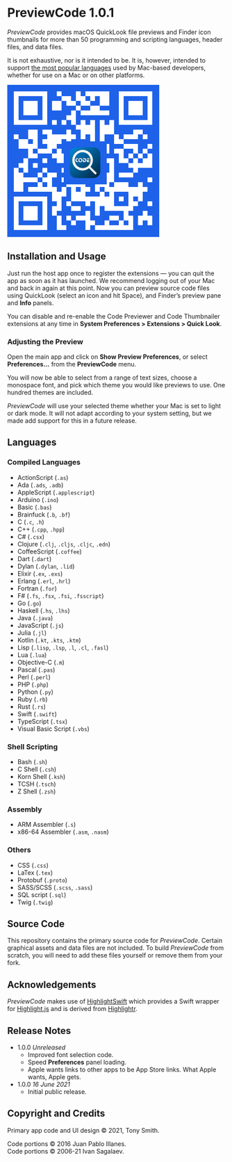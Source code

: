 # PreviewCode 1.0.1

*PreviewCode* provides macOS QuickLook file previews and Finder icon thumbnails for more than 50 programming and scripting languages, header files, and data files.

It is not exhaustive, nor is it intended to be. It is, however, intended to support [the most popular languages](#languages) used by Mac-based developers, whether for use on a Mac or on other platforms.

![PreviewCode App Store QR code](qr-code.jpg)

## Installation and Usage ##

Just run the host app once to register the extensions &mdash; you can quit the app as soon as it has launched. We recommend logging out of your Mac and back in again at this point. Now you can preview source code files using QuickLook (select an icon and hit Space), and Finder’s preview pane and **Info** panels.

You can disable and re-enable the Code Previewer and Code Thumbnailer extensions at any time in **System Preferences > Extensions > Quick Look**.

### Adjusting the Preview

Open the main app and click on **Show Preview Preferences**, or select **Preferences...** from the **PreviewCode** menu.

You will now be able to select from a range of text sizes, choose a monospace font, and pick which theme you would like previews to use. One hundred themes are included.

*PreviewCode* will use your selected theme whether your Mac is set to light or dark mode. It will not adapt according to your system setting, but we made add support for this in a future release.

## Languages

### Compiled Languages

* ActionScript (`.as`)
* Ada (`.ads`, `.adb`)
* AppleScript (`.applescript`)
* Arduino (`.ino`)
* Basic (`.bas`)
* Brainfuck (`.b`, `.bf`)
* C (`.c`, `.h`)
* C++ (`.cpp`, `.hpp`)
* C# (`.csx`)
* Clojure (`.clj`, `.cljs`, `.cljc`, `.edn`)
* CoffeeScript (`.coffee`)
* Dart (`.dart`)
* Dylan (`.dylan`, `.lid`)
* Elixir (`.ex`, `.exs`)
* Erlang (`.erl`, `.hrl`)
* Fortran (`.for`)
* F# (`.fs`, `.fsx`, `.fsi`, `.fsscript`)
* Go (`.go`)
* Haskell (`.hs`, `.lhs`)
* Java (`.java`)
* JavaScript (`.js`)
* Julia (`.jl`)
* Kotlin (`.kt`, `.kts`, `.ktm`)
* Lisp (`.lisp`, `.lsp`, `.l`, `.cl`, `.fasl`)
* Lua (`.lua`)
* Objective-C (`.m`)
* Pascal (`.pas`)
* Perl (`.perl`)
* PHP (`.php`)
* Python (`.py`)
* Ruby (`.rb`)
* Rust (`.rs`)
* Swift (`.swift`)
* TypeScript (`.tsx`)
* Visual Basic Script (`.vbs`)

### Shell Scripting

* Bash (`.sh`)
* C Shell (`.csh`)
* Korn Shell (`.ksh`)
* TCSH (`.tsch`)
* Z Shell (`.zsh`)

### Assembly

* ARM Assembler (`.s`)
* x86-64 Assembler (`.asm`, `.nasm`)

### Others

* CSS (`.css`)
* LaTex (`.tex`)
* Protobuf (`.proto`)
* SASS/SCSS (`.scss`, `.sass`)
* SQL script (`.sql`)
* Twig (`.twig`)

## Source Code ##

This repository contains the primary source code for *PreviewCode*. Certain graphical assets and data files are not included. To build *PreviewCode* from scratch, you will need to add these files yourself or remove them from your fork.

## Acknowledgements

*PreviewCode* makes use of [HighlightSwift](https://github.com/smittytone/HighlightSwift) which provides a Swift wrapper for [Highlight.js](https://github.com/highlightjs/highlight.js) and is derived from [Highlightr](https://github.com/raspu/Highlightr).

## Release Notes ##

* 1.0.0 *Unreleased*
    * Improved font selection code.
    * Speed **Preferences** panel loading.
    * Apple wants links to other apps to be App Store links. What Apple wants, Apple gets.
* 1.0.0 *16 June 2021*
    * Initial public release.

## Copyright and Credits ##

Primary app code and UI design &copy; 2021, Tony Smith.

Code portions &copy; 2016 Juan Pablo Illanes.<br />Code portions &copy; 2006-21 Ivan Sagalaev.
